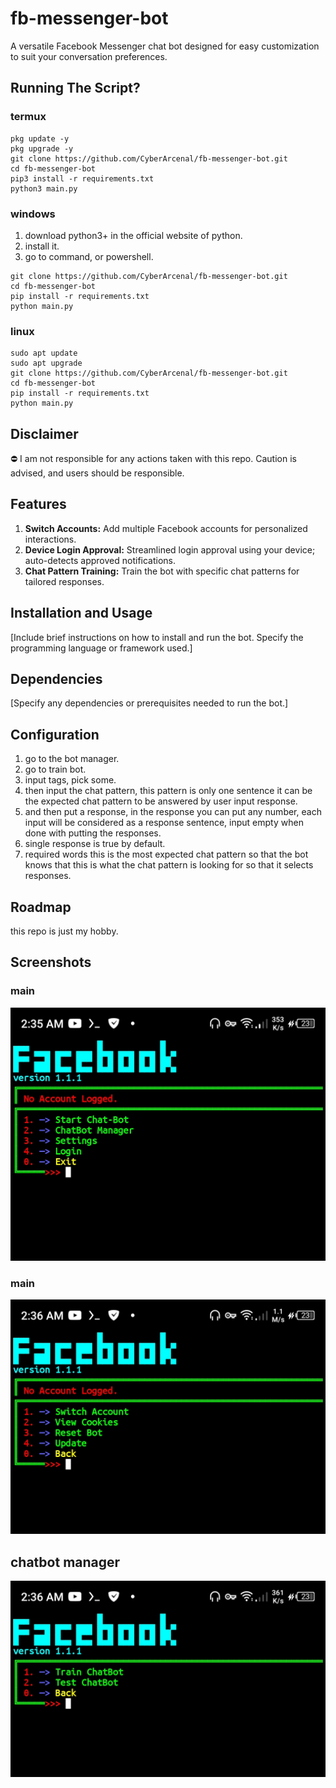 # fb-messenger-bot
A versatile Facebook Messenger chat bot designed for easy customization to suit your conversation preferences.
## Running The Script?
### termux
```
pkg update -y
pkg upgrade -y
git clone https://github.com/CyberArcenal/fb-messenger-bot.git
cd fb-messenger-bot
pip3 install -r requirements.txt
python3 main.py
```
### windows
1. download python3+ in the official website of python.
2. install it.
3. go to command, or powershell.
```
git clone https://github.com/CyberArcenal/fb-messenger-bot.git
cd fb-messenger-bot
pip install -r requirements.txt
python main.py
```
### linux
```
sudo apt update
sudo apt upgrade
git clone https://github.com/CyberArcenal/fb-messenger-bot.git
cd fb-messenger-bot
pip install -r requirements.txt
python main.py
```
## Disclaimer
⛔ I am not responsible for any actions taken with this repo. Caution is advised, and users should be responsible.

## Features
1. **Switch Accounts:** Add multiple Facebook accounts for personalized interactions.
2. **Device Login Approval:** Streamlined login approval using your device; auto-detects approved notifications.
3. **Chat Pattern Training:** Train the bot with specific chat patterns for tailored responses.

## Installation and Usage
[Include brief instructions on how to install and run the bot. Specify the programming language or framework used.]

## Dependencies
[Specify any dependencies or prerequisites needed to run the bot.]

## Configuration
1. go to the bot manager.
2. go to train bot.
3. input tags, pick some.
4. then input the chat pattern, this pattern is only one sentence it can be the expected chat pattern to be answered by user input response.
5. and then put a response, in the response you can put any number, each input will be considered as a response sentence, input empty when done with putting the responses. 
6. single response is true by default.
7. required words this is the most expected chat pattern so that the bot knows that this is what the chat pattern is looking for so that it selects responses.

## Roadmap
this repo is just my hobby.

## Screenshots
### main
![Screenshot](https://github.com/CyberArcenal/fb-messenger-bot/blob/main/images/Screenshot_20240302-023553.jpg)
### main
![Screenshot](https://github.com/CyberArcenal/fb-messenger-bot/blob/main/images/Screenshot_20240302-023613.jpg)
## chatbot manager
![Screenshot](https://github.com/CyberArcenal/fb-messenger-bot/blob/main/images/Screenshot_20240302-023641.jpg)